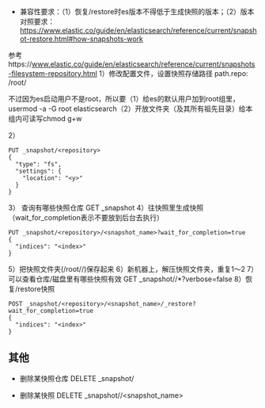 - 兼容性要求：（1）恢复/restore时es版本不得低于生成快照的版本；（2）版本对照要求：https://www.elastic.co/guide/en/elasticsearch/reference/current/snapshot-restore.html#how-snapshots-work


参考https://www.elastic.co/guide/en/elasticsearch/reference/current/snapshots-filesystem-repository.html
1）修改配置文件，设置快照存储路径
path.repo: /root/<x>

不过因为es启动用户不是root，所以要（1）给es的默认用户加到root组里，usermod -a -G root elasticsearch（2）开放文件夹（及其所有祖先目录）给本组内可读写chmod g+w <x>

2）
```
PUT _snapshot/<repository>
{
  "type": "fs",
  "settings": {
    "location": "<y>"
  }
}
```
3） 查询有哪些快照仓库
GET _snapshot
4）往快照里生成快照（wait_for_completion表示不要放到后台去执行）
```
PUT _snapshot/<repository>/<snapshot_name>?wait_for_completion=true
{
  "indices": "<index>"
}
```
5）把快照文件夹(/root/<x>/<y>)保存起来
6）新机器上，解压快照文件夹，重复1～2
7）可以查看仓库/磁盘里有哪些快照有效
GET _snapshot/<repository>/*?verbose=false
8）恢复/restore快照
```
POST _snapshot/<repository>/<snapshot_name>/_restore?wait_for_completion=true
{
  "indices": "<index>"
}
```

## 其他
- 删除某快照仓库
DELETE _snapshot/<repository>

- 删除某快照
DELETE _snapshot/<repository>/<snapshot_name>